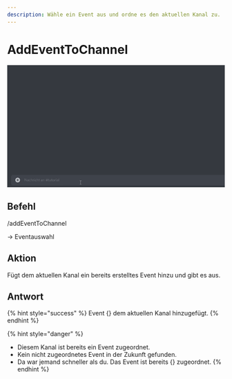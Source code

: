 ```yaml
---
description: Wähle ein Event aus und ordne es den aktuellen Kanal zu.
---
```


# AddEventToChannel

![](../../.gitbook/assets/Slotbot-AddEventToChannel.gif)

## Befehl

/addEventToChannel

\-> Eventauswahl

## Aktion

Fügt dem aktuellen Kanal ein bereits erstelltes Event hinzu und gibt es aus.

## Antwort

{% hint style="success" %}
Event {} dem aktuellen Kanal hinzugefügt.
{% endhint %}

{% hint style="danger" %}
* Diesem Kanal ist bereits ein Event zugeordnet.
* Kein nicht zugeordnetes Event in der Zukunft gefunden.
* Da war jemand schneller als du. Das Event ist bereits {} zugeordnet.
{% endhint %}

